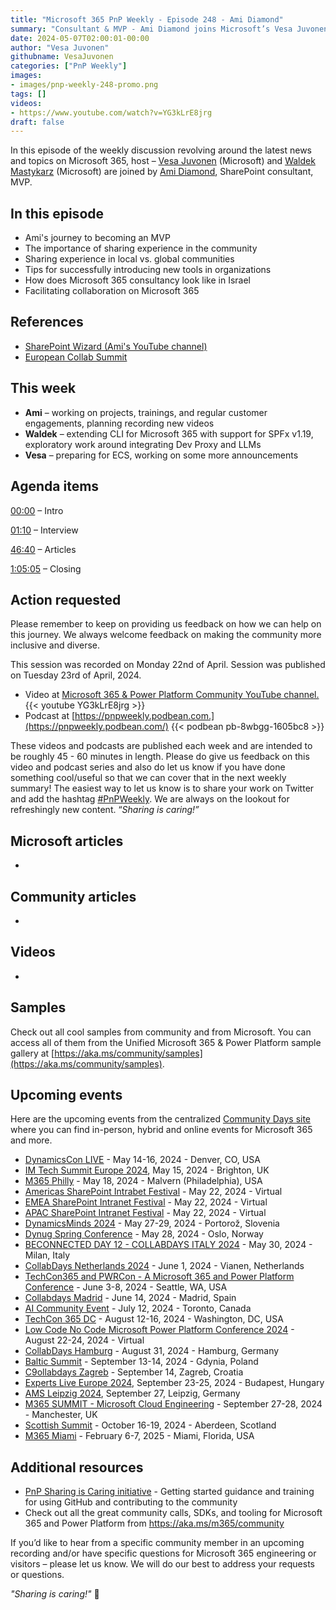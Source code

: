```yaml
---
title: "Microsoft 365 PnP Weekly - Episode 248 - Ami Diamond"
summary: "Consultant & MVP - Ami Diamond joins Microsoft’s Vesa Juvonen and Waldek Mastykarz in a discussion on his career path and community involvement."
date: 2024-05-07T02:00:01-00:00
author: "Vesa Juvonen"
githubname: VesaJuvonen
categories: ["PnP Weekly"]
images:
- images/pnp-weekly-248-promo.png
tags: []
videos:
- https://www.youtube.com/watch?v=YG3kLrE8jrg
draft: false
---
```


In this episode of the weekly discussion revolving around the latest news and topics on Microsoft 365, host – [Vesa Juvonen](http://twitter.com/vesajuvonen) (Microsoft) and [Waldek Mastykarz](http://twitter.com/waldekm) (Microsoft) are joined by [Ami Diamond](https://twitter.com/ami_diamond), SharePoint consultant, MVP.

## In this episode

- Ami's journey to becoming an MVP
- The importance of sharing experience in the community
- Sharing experience in local vs. global communities
- Tips for successfully introducing new tools in organizations
- How does Microsoft 365 consultancy look like in Israel
- Facilitating collaboration on Microsoft 365

## References

- [SharePoint Wizard (Ami's YouTube channel)](https://www.youtube.com/@SharePointWizard)
- [European Collab Summit](https://collabsummit.eu)

## This week

- **Ami** – working on projects, trainings, and regular customer engagements, planning recording new videos
- **Waldek** – extending CLI for Microsoft 365 with support for SPFx v1.19, exploratory work around integrating Dev Proxy and LLMs
- **Vesa** – preparing for ECS, working on some more announcements

## Agenda items

[00:00](https://www.youtube.com/watch?v=YG3kLrE8jrg&t=0s) – Intro

[01:10](https://www.youtube.com/watch?v=YG3kLrE8jrg&t=70s) – Interview

[46:40](https://www.youtube.com/watch?v=YG3kLrE8jrg&t=2800s) – Articles

[1:05:05](https://www.youtube.com/watch?v=YG3kLrE8jrg&t=3905s) – Closing

## Action requested

Please remember to keep on providing us feedback on how we can help on this journey. We always welcome feedback on making the community more inclusive and diverse.

This session was recorded on Monday 22nd of April. Session was published on Tuesday 23rd of April, 2024.

*   Video at [Microsoft 365 & Power Platform Community YouTube channel.](https://aka.ms/community/youtube)
    {{< youtube YG3kLrE8jrg >}}
*   Podcast at [https://pnpweekly.podbean.com.](https://pnpweekly.podbean.com/)
    {{< podbean pb-8wbgg-1605bc8 >}}

These videos and podcasts are published each week and are intended to be roughly 45 - 60 minutes in length.  Please do give us feedback on this video and podcast series and also do let us know if you have done something cool/useful so that we can cover that in the next weekly summary! The easiest way to let us know is to share your work on Twitter and add the hashtag [#PnPWeekly](https://twitter.com/search?q=%23pnpweekly). We are always on the lookout for refreshingly new content. “_Sharing is caring!”_ 

## Microsoft articles

-

## Community articles

-

## Videos

-

## Samples

Check out all cool samples from community and from Microsoft. You can access all of them from the Unified Microsoft 365 & Power Platform sample gallery at [https://aka.ms/community/samples](https://aka.ms/community/samples). 

## Upcoming events

Here are the upcoming events from the centralized [Community Days site](https://communitydays.org/events?when=upcoming) where you can find in-person, hybrid and online events for Microsoft 365 and more.

* [DynamicsCon LIVE](https://www.communitydays.org/event/2024-05-13/dynamicscon-live) - May 14-16, 2024 - Denver, CO, USA
* [IM Tech Summit Europe 2024](https://www.communitydays.org/event/2024-05-15/im-tech-summit-europe-2024), May 15, 2024 - Brighton, UK
* [M365 Philly](https://www.communitydays.org/event/2024-05-18/m365-philly-2024) - May 18, 2024 - Malvern (Philadelphia), USA
* [Americas SharePoint Intrabet Festival](https://www.communitydays.org/event/2024-05-22/americas-sharepoint-intranet-festival) - May 22, 2024 - Virtual
* [EMEA SharePoint Intranet Festival](https://www.communitydays.org/event/2024-05-22/americas-sharepoint-intranet-festival) - May 22, 2024 - Virtual
* [APAC SharePoint Intranet Festival](https://www.communitydays.org/event/2024-05-22/americas-sharepoint-intranet-festival) - May 22, 2024 - Virtual
* [DynamicsMinds 2024](https://www.communitydays.org/event/2024-05-27/dynamicsminds-2024) - May 27-29, 2024 - Portorož, Slovenia
* [Dynug Spring Conference](https://www.communitydays.org/event/2024-05-28/dynug-spring-conference) - May 28, 2024 -   Oslo, Norway
* [BECONNECTED DAY 12 - COLLABDAYS ITALY 2024](https://www.communitydays.org/event/2024-05-30/beconnected-day-12-collabdays-italy-2024) - May 30, 2024 - Milan, Italy
* [CollabDays Netherlands 2024](https://www.communitydays.org/event/2024-06-01/netherlands-2024) - June 1, 2024 - Vianen, Netherlands
* [TechCon365 and PWRCon - A Microsoft 365 and Power Platform Conference](https://www.communitydays.org/event/2024-06-03/techcon365-and-pwrcon-a-microsoft-365-and-power-platform-conference) - June 3-8, 2024 - Seattle, WA, USA
* [Collabdays Madrid](https://www.communitydays.org/event/2024-06-14/collabdays-madrid-2024) - June 14, 2024 - Madrid, Spain
* [AI Community Event](https://www.communitydays.org/event/2024-07-12/ai-community-event-toronto-2024) - July 12, 2024 - Toronto, Canada
* [TechCon 365 DC](https://www.communitydays.org/event/2024-08-12/techcon365-dc) - August 12-16, 2024 - Washington, DC, USA
* [Low Code No Code Microsoft Power Platform Conference 2024](https://www.communitydays.org/event/2024-08-22/low-code-no-code-microsoft-power-platform-conference-2024) - August 22-24, 2024 - Virtual
* [CollabDays Hamburg](https://www.communitydays.org/event/2024-08-31/collabdays-hamburg-2024) - August 31, 2024 - Hamburg, Germany
* [Baltic Summit](https://www.communitydays.org/event/2024-09-13/baltic-summit-2024) - September 13-14, 2024 - Gdynia, Poland
* [C9ollabdays Zagreb](https://www.communitydays.org/event/2024-09-14/collabdays-2024-zagreb) - September 14, Zagreb, Croatia
* [Experts Live Europe 2024](https://www.communitydays.org/event/2024-09-23/experts-live-europe-2024), September 23-25, 2024 - Budapest, Hungary
* [AMS Leipzig 2024](https://www.communitydays.org/event/2024-09-27/ams-leipzig-2024), September 27, Leipzig, Germany
* [M365 SUMMIT - Microsoft Cloud Engineering](https://www.communitydays.org/event/2024-09-27/m365-summit-microsoft-cloud-engineering) - September 27-28, 2024 - Manchester, UK
* [Scottish Summit](https://www.communitydays.org/event/2024-10-16/scottish-summit-2024) - October 16-19, 2024 - Aberdeen, Scotland
* [M365 Miami](https://www.communitydays.org/event/2025-02-06/m365-miami) - February 6-7, 2025 - Miami, Florida, USA


## Additional resources

* [PnP Sharing is Caring initiative](https://aka.ms/sharing-is-caring) - Getting started guidance and training for using GitHub and contributing to the community
* Check out all the great community calls, SDKs, and tooling for Microsoft 365 and Power Platform from <https://aka.ms/m365/community>

If you’d like to hear from a specific community member in an upcoming recording and/or have specific questions for Microsoft 365 engineering or visitors – please let us know. We will do our best to address your requests or questions.

_"Sharing is caring!"_ 🧡